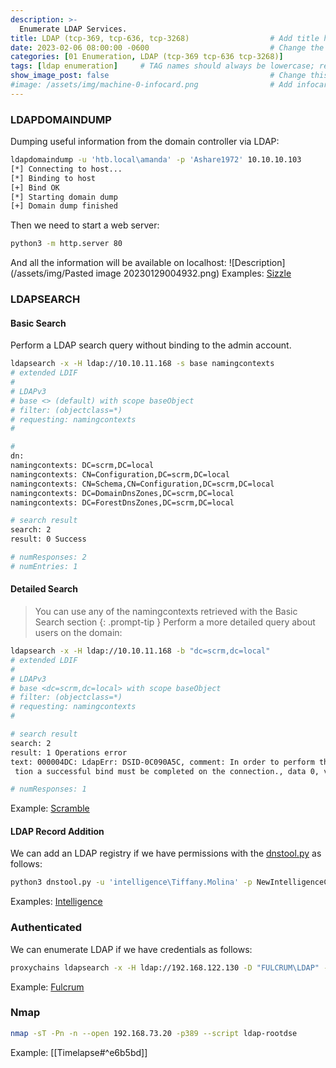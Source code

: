 ```yaml
---
description: >-
  Enumerate LDAP Services.
title: LDAP (tcp-369, tcp-636, tcp-3268)                  # Add title here
date: 2023-02-06 08:00:00 -0600                           # Change the date to match completion date
categories: [01 Enumeration, LDAP (tcp-369 tcp-636 tcp-3268)]                     # Change Templates to Writeup
tags: [ldap enumeration]     # TAG names should always be lowercase; replace template with writeup, and add relevant tags
show_image_post: false                                    # Change this to true
#image: /assets/img/machine-0-infocard.png                # Add infocard image here for post preview image
---
```

### LDAPDOMAINDUMP
Dumping useful information from the domain controller via LDAP:
```bash
ldapdomaindump -u 'htb.local\amanda' -p 'Ashare1972' 10.10.10.103
[*] Connecting to host...
[*] Binding to host
[+] Bind OK
[*] Starting domain dump
[+] Domain dump finished
```
Then we need to start a web server:
```bash
python3 -m http.server 80
```
And all the information will be available on localhost:
 ![Description](/assets/img/Pasted image 20230129004932.png)
Examples:
[Sizzle](https://shuciran.github.io/posts/Sizzle/#fnref:ldapdomaindump)

### LDAPSEARCH
#### Basic Search
Perform a LDAP search query without binding to the admin account.
```bash
ldapsearch -x -H ldap://10.10.11.168 -s base namingcontexts
# extended LDIF
#
# LDAPv3
# base <> (default) with scope baseObject
# filter: (objectclass=*)
# requesting: namingcontexts 
#

#
dn:
namingcontexts: DC=scrm,DC=local
namingcontexts: CN=Configuration,DC=scrm,DC=local
namingcontexts: CN=Schema,CN=Configuration,DC=scrm,DC=local
namingcontexts: DC=DomainDnsZones,DC=scrm,DC=local
namingcontexts: DC=ForestDnsZones,DC=scrm,DC=local

# search result
search: 2
result: 0 Success

# numResponses: 2
# numEntries: 1
```
#### Detailed Search
> You can use any of the namingcontexts retrieved with the Basic Search section
{: .prompt-tip }
Perform a more detailed query about users on the domain:
```bash
ldapsearch -x -H ldap://10.10.11.168 -b "dc=scrm,dc=local"
# extended LDIF
#
# LDAPv3
# base <dc=scrm,dc=local> with scope baseObject
# filter: (objectclass=*)
# requesting: namingcontexts 
#

# search result
search: 2
result: 1 Operations error
text: 000004DC: LdapErr: DSID-0C090A5C, comment: In order to perform this opera
 tion a successful bind must be completed on the connection., data 0, v4563

# numResponses: 1
```
Example:
[Scramble](https://shuciran.github.io/posts/Scramble/#fnref:ldap-enum)

#### LDAP Record Addition
We can add an LDAP registry if we have permissions with the [dnstool.py](https://github.com/dirkjanm/krbrelayx) as follows:
```bash
python3 dnstool.py -u 'intelligence\Tiffany.Molina' -p NewIntelligenceCorpUser9876 -r webos1 -a add -t A -d 10.10.16.7 10.10.10.248
```
Examples:
[Intelligence](https://shuciran.github.io/posts/Intelligence/#fnref:ldap-record-addition)

### Authenticated
We can enumerate LDAP if we have credentials as follows:
```bash
proxychains ldapsearch -x -H ldap://192.168.122.130 -D "FULCRUM\LDAP" -w 'PasswordForSearching123!' -b 'DC=fulcrum,DC=local'
```
Example:
[Fulcrum](https://shuciran.github.io/posts/Fulcrum/#fnref:ldap-auth-enum)

### Nmap
```bash
nmap -sT -Pn -n --open 192.168.73.20 -p389 --script ldap-rootdse
```
Example:
[[Timelapse#^e6b5bd]]
